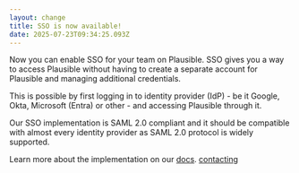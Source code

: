 ```yaml
---
layout: change
title: SSO is now available!
date: 2025-07-23T09:34:25.093Z
---
```

N﻿ow you can enable SSO for your team on Plausible. SSO gives you a way to access Plausible without having to create a separate account for Plausible and managing additional credentials. 

This is possible by first logging in to identity provider (IdP) - be it Google, Okta, Microsoft (Entra) or other - and accessing Plausible through it.

Our SSO implementation is SAML 2.0 compliant and it should be compatible with almost every identity provider as SAML 2.0 protocol is widely supported.

L﻿earn more about the implementation on our [docs](https://plausible.io/docs/sso). [contacting](https://plausible.io/contact)